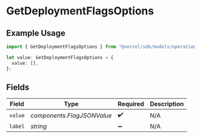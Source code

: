 # GetDeploymentFlagsOptions

## Example Usage

```typescript
import { GetDeploymentFlagsOptions } from "@vercel/sdk/models/operations";

let value: GetDeploymentFlagsOptions = {
  value: [],
};
```

## Fields

| Field                      | Type                       | Required                   | Description                |
| -------------------------- | -------------------------- | -------------------------- | -------------------------- |
| `value`                    | *components.FlagJSONValue* | :heavy_check_mark:         | N/A                        |
| `label`                    | *string*                   | :heavy_minus_sign:         | N/A                        |